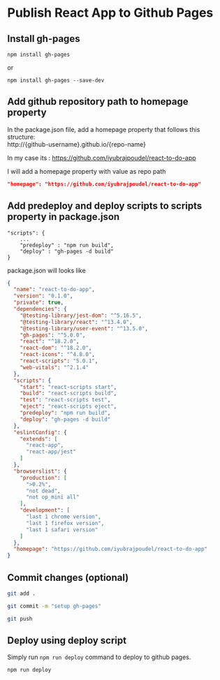 # Publish React App to Github Pages

## Install gh-pages

```
npm install gh-pages
```
or 
```
npm install gh-pages --save-dev
```

## Add github repository path to homepage property

In the package.json file, add a homepage property that follows this structure:  
http://{github-username}.github.io/{repo-name}

In my case its : https://github.com/iyubrajpoudel/react-to-do-app

I will add a homepage property with value as repo path

```json
"homepage": "https://github.com/iyubrajpoudel/react-to-do-app"
```

## Add predeploy and deploy scripts to scripts property in package.json

```
"scripts": {
    ...
    "predeploy" : "npm run build",
    "deploy" : "gh-pages -d build"
}

```

package.json will looks like

```json
{
  "name": "react-to-do-app",
  "version": "0.1.0",
  "private": true,
  "dependencies": {
    "@testing-library/jest-dom": "^5.16.5",
    "@testing-library/react": "^13.4.0",
    "@testing-library/user-event": "^13.5.0",
    "gh-pages": "^5.0.0",
    "react": "^18.2.0",
    "react-dom": "^18.2.0",
    "react-icons": "^4.8.0",
    "react-scripts": "5.0.1",
    "web-vitals": "^2.1.4"
  },
  "scripts": {
    "start": "react-scripts start",
    "build": "react-scripts build",
    "test": "react-scripts test",
    "eject": "react-scripts eject",
    "predeploy": "npm run build",
    "deploy": "gh-pages -d build"
  },
  "eslintConfig": {
    "extends": [
      "react-app",
      "react-app/jest"
    ]
  },
  "browserslist": {
    "production": [
      ">0.2%",
      "not dead",
      "not op_mini all"
    ],
    "development": [
      "last 1 chrome version",
      "last 1 firefox version",
      "last 1 safari version"
    ]
  },
  "homepage": "https://github.com/iyubrajpoudel/react-to-do-app"
}
```

## Commit changes (optional)

```bash
git add .
```
```bash
git commit -m "setup gh-pages"
```
```bash
git push
```

## Deploy using deploy script

Simply run `npm run deploy` command to deploy to github pages.

```
npm run deploy
```